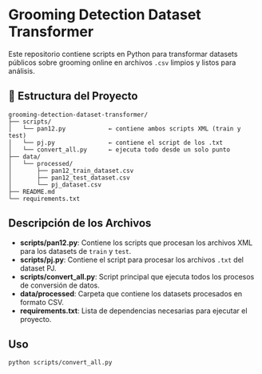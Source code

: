 # Grooming Detection Dataset Transformer

Este repositorio contiene scripts en Python para transformar datasets públicos sobre grooming online en archivos `.csv` limpios y listos para análisis.

## 📁 Estructura del Proyecto

```
grooming-detection-dataset-transformer/
├── scripts/
│   └── pan12.py            ← contiene ambos scripts XML (train y test)
│   └── pj.py               ← contiene el script de los .txt
│   └── convert_all.py      ← ejecuta todo desde un solo punto
├── data/
│   └── processed/
│       ├── pan12_train_dataset.csv
│       ├── pan12_test_dataset.csv
│       └── pj_dataset.csv
├── README.md
└── requirements.txt
```

## Descripción de los Archivos

- **scripts/pan12.py**: Contiene los scripts que procesan los archivos XML para los datasets de `train` y `test`.
- **scripts/pj.py**: Contiene el script para procesar los archivos `.txt` del dataset PJ.
- **scripts/convert_all.py**: Script principal que ejecuta todos los procesos de conversión de datos.
- **data/processed**: Carpeta que contiene los datasets procesados en formato CSV.
- **requirements.txt**: Lista de dependencias necesarias para ejecutar el proyecto.

## Uso

```bash
python scripts/convert_all.py

